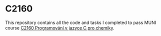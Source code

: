 # C2160

This repository contains all the code and tasks I completed to pass MUNI course [C2160 Programování v jazyce C pro chemiky](https://is.muni.cz/auth/predmet/sci/jaro2024/C2160).
